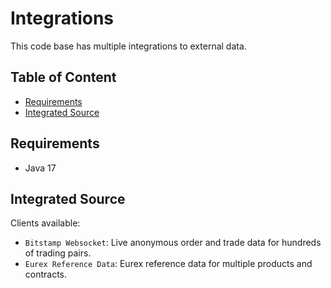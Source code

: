 # Integrations

This code base has multiple integrations to external data.

## Table of Content

* [Requirements](#requirements)
* [Integrated Source](#integrated-source)

## Requirements

* Java 17

## Integrated Source

Clients available:

* `Bitstamp Websocket`: Live anonymous order and trade data for hundreds of trading pairs.
* `Eurex Reference Data`: Eurex reference data for multiple products and contracts.

